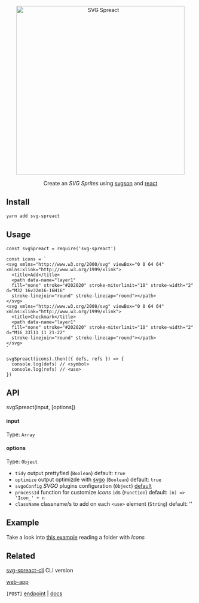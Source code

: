 <p align="center">
  <img alt="SVG Spreact" title="SVG Spreact" src="https://cdn.rawgit.com/elrumordelaluz/svg-spreact/2b58118b/logo.svg" width="450">
</p>

<p align="center">
  Create an <em>SVG Sprites</em> using <a href="https://github.com/elrumordelaluz/svgson-next">svgson</a> and <a href="https://reactjs.org/">react</a>
</p>

## Install

```zsh
yarn add svg-spreact
```

## Usage

```
const svgSpreact = require('svg-spreact')

const icons = `
<svg xmlns="http://www.w3.org/2000/svg" viewBox="0 0 64 64" xmlns:xlink="http://www.w3.org/1999/xlink">
  <title>Add</title>
  <path data-name="layer1"
  fill="none" stroke="#202020" stroke-miterlimit="10" stroke-width="2" d="M32 16v32m16-16H16"
  stroke-linejoin="round" stroke-linecap="round"></path>
</svg>
<svg xmlns="http://www.w3.org/2000/svg" viewBox="0 0 64 64" xmlns:xlink="http://www.w3.org/1999/xlink">
  <title>Checkmark</title>
  <path data-name="layer1"
  fill="none" stroke="#202020" stroke-miterlimit="10" stroke-width="2" d="M16 33l11 11 21-22"
  stroke-linejoin="round" stroke-linecap="round"></path>
</svg>
`

svgSpreact(icons).then(({ defs, refs }) => {
  console.log(defs) // <symbol>
  console.log(refs) // <use>
})
```

## API

svgSpreact(input, [options])

#### input

Type: `Array`

#### options

Type: `Object`

- `tidy` output prettyfied (`Boolean`) default: `true`
- `optimize` output optimizde with [svgo](https://github.com/svg/svgo/) (`Boolean`) default: `true`
- `svgoConfig` _SVGO_ plugins configuration (`Object`) [default](https://github.com/elrumordelaluz/svg-spreact/blob/master/index.js#L25-L45)
- `processId` function for customize _Icons_ `id`s (`Function`) default: `(n) => 'Icon_' + n`
- `className` classname/s to add on each `<use>` element (`String`) default: ''

## Example

Take a look into [this example](https://github.com/elrumordelaluz/svg-spreact/blob/master/example.js) reading a folder with _Icons_

## Related

[svg-spreact-cli](https://github.com/elrumordelaluz/svg-spreact-cli) CLI version

[web-app](https://elrumordelaluz.github.io/micro-svg-spreact/)

`[POST]` [endpoint](https://micro-svg-spreact.now.sh/) | [docs](https://github.com/elrumordelaluz/micro-svg-spreact)
